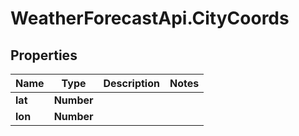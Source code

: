 # WeatherForecastApi.CityCoords

## Properties
Name | Type | Description | Notes
------------ | ------------- | ------------- | -------------
**lat** | **Number** |  | 
**lon** | **Number** |  | 


